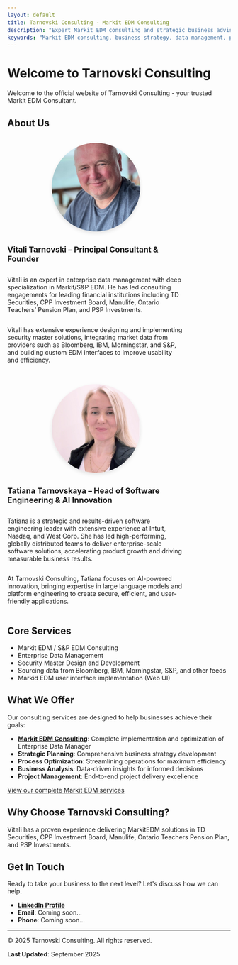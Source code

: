```yaml
---
layout: default
title: Tarnovski Consulting - Markit EDM Consulting
description: "Expert Markit EDM consulting and strategic business advisory services. Transform your business with data-driven solutions and proven methodologies."
keywords: "Markit EDM consulting, business strategy, data management, process optimization, enterprise consulting"
---
```


# Welcome to Tarnovski Consulting

Welcome to the official website of Tarnovski Consulting - your trusted Markit EDM Consultant.

## About Us

<style>
  .about-us {
    display: flex;
    flex-wrap: wrap;
    gap: 2rem;
    margin: 2rem 0;
  }

  .profile-card {
    flex: 1;
    min-width: 300px;
    display: flex;
    flex-direction: column;
    align-items: center;
    text-align: left;
    max-width: 400px;
  }

  .profile-card img {
    width: 200px;
    height: 200px;
    border-radius: 50%;
    object-fit: cover;
    box-shadow: 0 4px 8px rgba(0,0,0,0.1);
    margin-bottom: 1rem;
  }

  .profile-card strong {
    font-size: 1.1rem;
  }
</style>

<div class="about-us">
  <div class="profile-card">
    <img src="images/vitali-profile.jpeg" alt="Vitali Tarnovski - Principal Consultant & Founder">
    <p><strong>Vitali Tarnovski – Principal Consultant & Founder</strong></p>
    <p>Vitali is an expert in enterprise data management with deep specialization in Markit/S&P EDM. He has led consulting engagements for leading financial institutions including TD Securities, CPP Investment Board, Manulife, Ontario Teachers’ Pension Plan, and PSP Investments.</p>
    <p>Vitali has extensive experience designing and implementing security master solutions, integrating market data from providers such as Bloomberg, IBM, Morningstar, and S&P, and building custom EDM interfaces to improve usability and efficiency.</p>
  </div>

  <div class="profile-card">
    <img src="images/tatiana-profile.jpeg" alt="Tatiana Tarnovskaya - Head of Software Engineering & AI Innovation">
    <p><strong>Tatiana Tarnovskaya – Head of Software Engineering & AI Innovation</strong></p>
    <p>Tatiana is a strategic and results-driven software engineering leader with extensive experience at Intuit, Nasdaq, and West Corp. She has led high-performing, globally distributed teams to deliver enterprise-scale software solutions, accelerating product growth and driving measurable business results.</p>
    <p>At Tarnovski Consulting, Tatiana focuses on AI-powered innovation, bringing expertise in large language models and platform engineering to create secure, efficient, and user-friendly applications.</p>
  </div>
</div>

## Core Services

- Markit EDM / S&P EDM Consulting
- Enterprise Data Management
- Security Master Design and Development
- Sourcing data from Bloomberg, IBM, Morningstar, S&P, and other feeds
- Markid EDM user interface implementation (Web UI)

## What We Offer

Our consulting services are designed to help businesses achieve their goals:

- **[Markit EDM Consulting](markit-edm-consulting.md)**: Complete implementation and optimization of Enterprise Data Manager
- **Strategic Planning**: Comprehensive business strategy development
- **Process Optimization**: Streamlining operations for maximum efficiency  
- **Business Analysis**: Data-driven insights for informed decisions
- **Project Management**: End-to-end project delivery excellence

[View our complete Markit EDM services](markit-edm-consulting.md)

## Why Choose Tarnovski Consulting?

Vitali has a proven experience delivering MarkitEDM solutions in TD Securities, CPP Investment Board, Manulife, Ontario Teachers Pension Plan, and PSP Investments.

## Get In Touch

Ready to take your business to the next level? Let's discuss how we can help.

- **[LinkedIn Profile](https://www.linkedin.com/in/vitalitarnovski/)**
- **Email**: Coming soon...
- **Phone**: Coming soon...

---

© 2025 Tarnovski Consulting. All rights reserved.

**Last Updated**: September 2025
